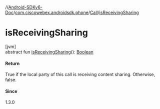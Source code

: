 //[Android-SDKv6-Doc](../../../index.md)/[com.ciscowebex.androidsdk.phone](../index.md)/[Call](index.md)/[isReceivingSharing](is-receiving-sharing.md)

# isReceivingSharing

[jvm]\
abstract fun [isReceivingSharing](is-receiving-sharing.md)(): [Boolean](https://kotlinlang.org/api/latest/jvm/stdlib/kotlin/-boolean/index.html)

#### Return

True if the local party of this call is receiving content sharing. Otherwise, false.

#### Since

1.3.0
